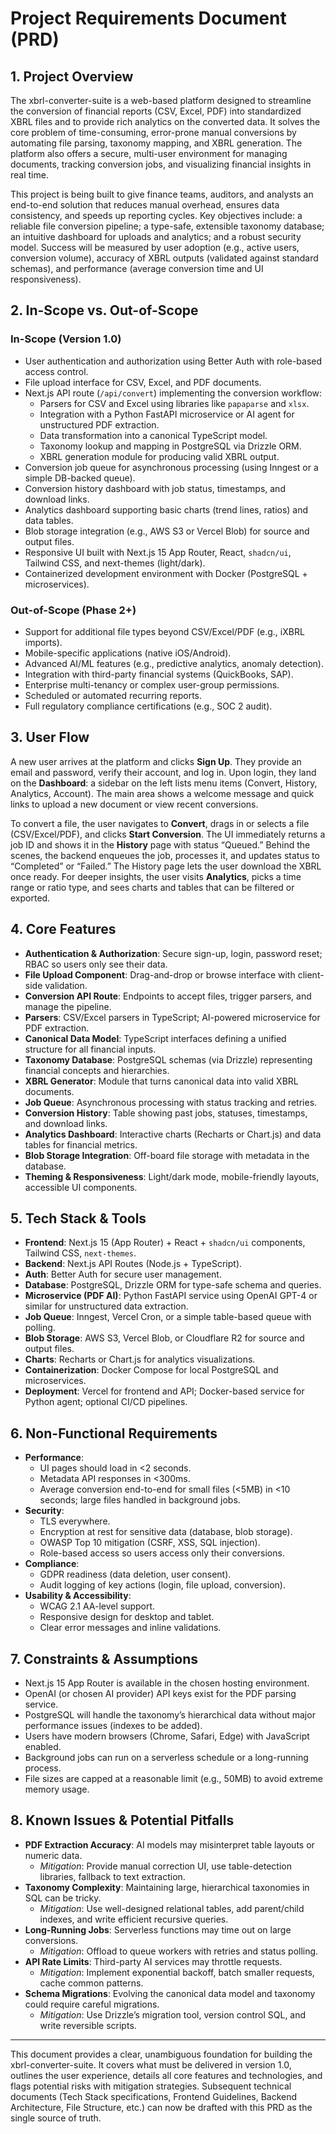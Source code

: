 # Project Requirements Document (PRD)

## 1. Project Overview

The xbrl-converter-suite is a web-based platform designed to streamline the conversion of financial reports (CSV, Excel, PDF) into standardized XBRL files and to provide rich analytics on the converted data. It solves the core problem of time-consuming, error-prone manual conversions by automating file parsing, taxonomy mapping, and XBRL generation. The platform also offers a secure, multi-user environment for managing documents, tracking conversion jobs, and visualizing financial insights in real time.

This project is being built to give finance teams, auditors, and analysts an end-to-end solution that reduces manual overhead, ensures data consistency, and speeds up reporting cycles. Key objectives include: a reliable file conversion pipeline; a type-safe, extensible taxonomy database; an intuitive dashboard for uploads and analytics; and a robust security model. Success will be measured by user adoption (e.g., active users, conversion volume), accuracy of XBRL outputs (validated against standard schemas), and performance (average conversion time and UI responsiveness).

## 2. In-Scope vs. Out-of-Scope

### In-Scope (Version 1.0)
- User authentication and authorization using Better Auth with role-based access control.  
- File upload interface for CSV, Excel, and PDF documents.  
- Next.js API route (`/api/convert`) implementing the conversion workflow:  
  - Parsers for CSV and Excel using libraries like `papaparse` and `xlsx`.  
  - Integration with a Python FastAPI microservice or AI agent for unstructured PDF extraction.  
  - Data transformation into a canonical TypeScript model.  
  - Taxonomy lookup and mapping in PostgreSQL via Drizzle ORM.  
  - XBRL generation module for producing valid XBRL output.  
- Conversion job queue for asynchronous processing (using Inngest or a simple DB-backed queue).  
- Conversion history dashboard with job status, timestamps, and download links.  
- Analytics dashboard supporting basic charts (trend lines, ratios) and data tables.  
- Blob storage integration (e.g., AWS S3 or Vercel Blob) for source and output files.  
- Responsive UI built with Next.js 15 App Router, React, `shadcn/ui`, Tailwind CSS, and next-themes (light/dark).  
- Containerized development environment with Docker (PostgreSQL + microservices).  

### Out-of-Scope (Phase 2+)
- Support for additional file types beyond CSV/Excel/PDF (e.g., iXBRL imports).  
- Mobile-specific applications (native iOS/Android).  
- Advanced AI/ML features (e.g., predictive analytics, anomaly detection).  
- Integration with third-party financial systems (QuickBooks, SAP).  
- Enterprise multi-tenancy or complex user-group permissions.  
- Scheduled or automated recurring reports.  
- Full regulatory compliance certifications (e.g., SOC 2 audit).  

## 3. User Flow

A new user arrives at the platform and clicks **Sign Up**. They provide an email and password, verify their account, and log in. Upon login, they land on the **Dashboard**: a sidebar on the left lists menu items (Convert, History, Analytics, Account). The main area shows a welcome message and quick links to upload a new document or view recent conversions.

To convert a file, the user navigates to **Convert**, drags in or selects a file (CSV/Excel/PDF), and clicks **Start Conversion**. The UI immediately returns a job ID and shows it in the **History** page with status “Queued.” Behind the scenes, the backend enqueues the job, processes it, and updates status to “Completed” or “Failed.” The History page lets the user download the XBRL once ready. For deeper insights, the user visits **Analytics**, picks a time range or ratio type, and sees charts and tables that can be filtered or exported.

## 4. Core Features

- **Authentication & Authorization**: Secure sign-up, login, password reset; RBAC so users only see their data.  
- **File Upload Component**: Drag-and-drop or browse interface with client-side validation.  
- **Conversion API Route**: Endpoints to accept files, trigger parsers, and manage the pipeline.  
- **Parsers**: CSV/Excel parsers in TypeScript; AI-powered microservice for PDF extraction.  
- **Canonical Data Model**: TypeScript interfaces defining a unified structure for all financial inputs.  
- **Taxonomy Database**: PostgreSQL schemas (via Drizzle) representing financial concepts and hierarchies.  
- **XBRL Generator**: Module that turns canonical data into valid XBRL documents.  
- **Job Queue**: Asynchronous processing with status tracking and retries.  
- **Conversion History**: Table showing past jobs, statuses, timestamps, and download links.  
- **Analytics Dashboard**: Interactive charts (Recharts or Chart.js) and data tables for financial metrics.  
- **Blob Storage Integration**: Off-board file storage with metadata in the database.  
- **Theming & Responsiveness**: Light/dark mode, mobile-friendly layouts, accessible UI components.  

## 5. Tech Stack & Tools

- **Frontend**: Next.js 15 (App Router) + React + `shadcn/ui` components, Tailwind CSS, `next-themes`.  
- **Backend**: Next.js API Routes (Node.js + TypeScript).  
- **Auth**: Better Auth for secure user management.  
- **Database**: PostgreSQL, Drizzle ORM for type-safe schema and queries.  
- **Microservice (PDF AI)**: Python FastAPI service using OpenAI GPT-4 or similar for unstructured data extraction.  
- **Job Queue**: Inngest, Vercel Cron, or a simple table-based queue with polling.  
- **Blob Storage**: AWS S3, Vercel Blob, or Cloudflare R2 for source and output files.  
- **Charts**: Recharts or Chart.js for analytics visualizations.  
- **Containerization**: Docker Compose for local PostgreSQL and microservices.  
- **Deployment**: Vercel for frontend and API; Docker-based service for Python agent; optional CI/CD pipelines.  

## 6. Non-Functional Requirements

- **Performance**:  
  - UI pages should load in <2 seconds.  
  - Metadata API responses in <300ms.  
  - Average conversion end-to-end for small files (<5MB) in <10 seconds; large files handled in background jobs.  
- **Security**:  
  - TLS everywhere.  
  - Encryption at rest for sensitive data (database, blob storage).  
  - OWASP Top 10 mitigation (CSRF, XSS, SQL injection).  
  - Role-based access so users access only their conversions.  
- **Compliance**:  
  - GDPR readiness (data deletion, user consent).  
  - Audit logging of key actions (login, file upload, conversion).  
- **Usability & Accessibility**:  
  - WCAG 2.1 AA-level support.  
  - Responsive design for desktop and tablet.  
  - Clear error messages and inline validations.  

## 7. Constraints & Assumptions

- Next.js 15 App Router is available in the chosen hosting environment.  
- OpenAI (or chosen AI provider) API keys exist for the PDF parsing service.  
- PostgreSQL will handle the taxonomy’s hierarchical data without major performance issues (indexes to be added).  
- Users have modern browsers (Chrome, Safari, Edge) with JavaScript enabled.  
- Background jobs can run on a serverless schedule or a long-running process.  
- File sizes are capped at a reasonable limit (e.g., 50MB) to avoid extreme memory usage.  

## 8. Known Issues & Potential Pitfalls

- **PDF Extraction Accuracy**: AI models may misinterpret table layouts or numeric data.  
  - *Mitigation*: Provide manual correction UI, use table-detection libraries, fallback to text extraction.  
- **Taxonomy Complexity**: Maintaining large, hierarchical taxonomies in SQL can be tricky.  
  - *Mitigation*: Use well-designed relational tables, add parent/child indexes, and write efficient recursive queries.  
- **Long-Running Jobs**: Serverless functions may time out on large conversions.  
  - *Mitigation*: Offload to queue workers with retries and status polling.  
- **API Rate Limits**: Third-party AI services may throttle requests.  
  - *Mitigation*: Implement exponential backoff, batch smaller requests, cache common patterns.  
- **Schema Migrations**: Evolving the canonical data model and taxonomy could require careful migrations.  
  - *Mitigation*: Use Drizzle’s migration tool, version control SQL, and write reversible scripts.

---

This document provides a clear, unambiguous foundation for building the xbrl-converter-suite. It covers what must be delivered in version 1.0, outlines the user experience, details all core features and technologies, and flags potential risks with mitigation strategies. Subsequent technical documents (Tech Stack specifications, Frontend Guidelines, Backend Architecture, File Structure, etc.) can now be drafted with this PRD as the single source of truth.
